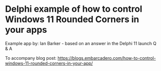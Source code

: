 # Delphi example of how to control Windows 11 Rounded Corners in your apps 

Example app by: Ian Barker - based on an answer in the Delphi 11 launch Q & A

To accompany blog post: https://blogs.embarcadero.com/how-to-control-windows-11-rounded-corners-in-your-app/